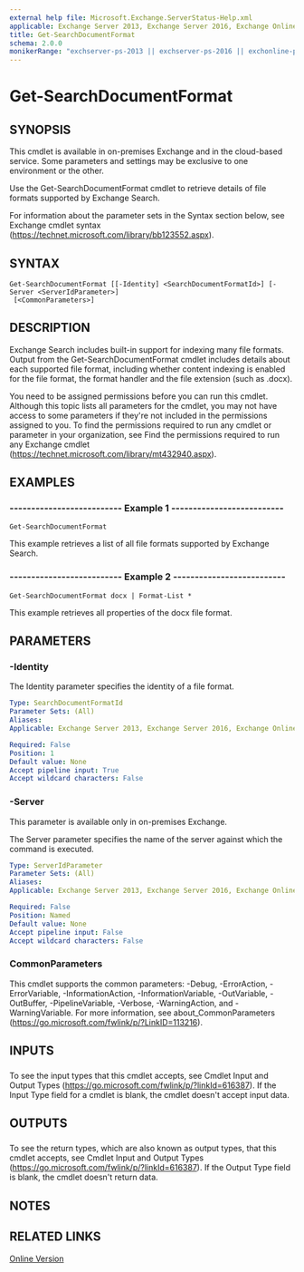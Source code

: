 ```yaml
---
external help file: Microsoft.Exchange.ServerStatus-Help.xml
applicable: Exchange Server 2013, Exchange Server 2016, Exchange Online
title: Get-SearchDocumentFormat
schema: 2.0.0
monikerRange: "exchserver-ps-2013 || exchserver-ps-2016 || exchonline-ps"
---
```


# Get-SearchDocumentFormat

## SYNOPSIS
This cmdlet is available in on-premises Exchange and in the cloud-based service. Some parameters and settings may be exclusive to one environment or the other.

Use the Get-SearchDocumentFormat cmdlet to retrieve details of file formats supported by Exchange Search.

For information about the parameter sets in the Syntax section below, see Exchange cmdlet syntax (https://technet.microsoft.com/library/bb123552.aspx).

## SYNTAX

```
Get-SearchDocumentFormat [[-Identity] <SearchDocumentFormatId>] [-Server <ServerIdParameter>]
 [<CommonParameters>]
```

## DESCRIPTION
Exchange Search includes built-in support for indexing many file formats. Output from the Get-SearchDocumentFormat cmdlet includes details about each supported file format, including whether content indexing is enabled for the file format, the format handler and the file extension (such as .docx).

You need to be assigned permissions before you can run this cmdlet. Although this topic lists all parameters for the cmdlet, you may not have access to some parameters if they're not included in the permissions assigned to you. To find the permissions required to run any cmdlet or parameter in your organization, see Find the permissions required to run any Exchange cmdlet (https://technet.microsoft.com/library/mt432940.aspx).

## EXAMPLES

### -------------------------- Example 1 --------------------------
```
Get-SearchDocumentFormat
```

This example retrieves a list of all file formats supported by Exchange Search.

### -------------------------- Example 2 --------------------------
```
Get-SearchDocumentFormat docx | Format-List *
```

This example retrieves all properties of the docx file format.

## PARAMETERS

### -Identity
The Identity parameter specifies the identity of a file format.

```yaml
Type: SearchDocumentFormatId
Parameter Sets: (All)
Aliases:
Applicable: Exchange Server 2013, Exchange Server 2016, Exchange Online

Required: False
Position: 1
Default value: None
Accept pipeline input: True
Accept wildcard characters: False
```

### -Server
This parameter is available only in on-premises Exchange.

The Server parameter specifies the name of the server against which the command is executed.

```yaml
Type: ServerIdParameter
Parameter Sets: (All)
Aliases:
Applicable: Exchange Server 2013, Exchange Server 2016, Exchange Online

Required: False
Position: Named
Default value: None
Accept pipeline input: False
Accept wildcard characters: False
```

### CommonParameters
This cmdlet supports the common parameters: -Debug, -ErrorAction, -ErrorVariable, -InformationAction, -InformationVariable, -OutVariable, -OutBuffer, -PipelineVariable, -Verbose, -WarningAction, and -WarningVariable. For more information, see about_CommonParameters (https://go.microsoft.com/fwlink/p/?LinkID=113216).

## INPUTS

###  
To see the input types that this cmdlet accepts, see Cmdlet Input and Output Types (https://go.microsoft.com/fwlink/p/?linkId=616387). If the Input Type field for a cmdlet is blank, the cmdlet doesn't accept input data.

## OUTPUTS

###  
To see the return types, which are also known as output types, that this cmdlet accepts, see Cmdlet Input and Output Types (https://go.microsoft.com/fwlink/p/?linkId=616387). If the Output Type field is blank, the cmdlet doesn't return data.

## NOTES

## RELATED LINKS

[Online Version](https://technet.microsoft.com/library/7e966dba-82ea-416f-b859-1ffb7bd7c713.aspx)
